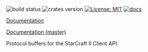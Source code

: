 ![build status](https://travis-ci.org/awestlake87/sc2-proto-rs.svg?branch=master)
![crates version](https://img.shields.io/crates/v/sc2-proto-rs.svg)
[![License: MIT](https://img.shields.io/badge/License-MIT-yellow.svg)](https://opensource.org/licenses/MIT)
[![docs](https://img.shields.io/badge/docs-passing-blue.svg)](https://docs.rs/sc2-proto-rs)

[Documentation](https://docs.rs/sc2-proto-rs)

[Documentation (master)](https://awestlake87.github.io/sc2-proto-rs/sc2-proto-rs)

Protocol buffers for the StarCraft II Client API
